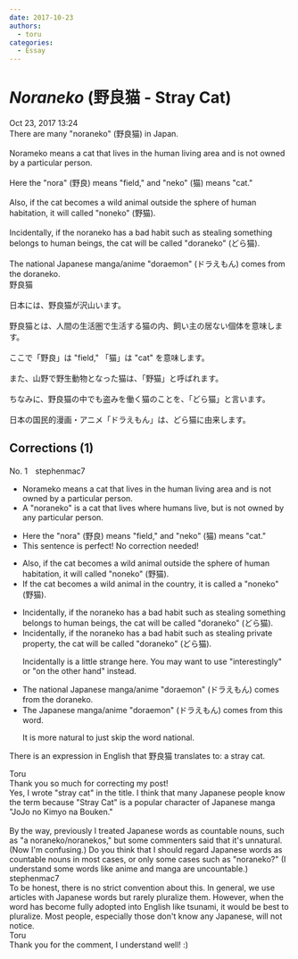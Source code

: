 ```yaml
---
date: 2017-10-23
authors:
  - toru
categories:
  - Essay
---
```


<h1 id="subject_show"><strong><em>Noraneko</strong></em> (野良猫 - Stray Cat)</h1>
<div class="date">Oct 23, 2017 13:24</div>
<div id="post"><div id="body_show_ori">
There are many "noraneko" (野良猫) in Japan.<br/><br/>Norameko means a cat that lives in the human living area and is not owned by a particular person.<br/><br/>Here the "nora" (野良) means "field," and "neko" (猫) means "cat."<br/><br/>Also, if the cat becomes a wild animal outside the sphere of human habitation, it will called "noneko" (野猫).<br/><br/>Incidentally, if the noraneko has a bad habit such as stealing something belongs to human beings, the cat will be called "doraneko" (どら猫).<br/><br/>The national Japanese manga/anime "doraemon" (ドラえもん) comes from the doraneko.
</div></div>

<!-- more -->

<div id="post_ja"><div id="body_show_mo">
野良猫<br/><br/>日本には、野良猫が沢山います。<br/><br/>野良猫とは、人間の生活圏で生活する猫の内、飼い主の居ない個体を意味します。<br/><br/>ここで「野良」は "field," 「猫」は "cat" を意味します。<br/><br/>また、山野で野生動物となった猫は、「野猫」と呼ばれます。<br/><br/>ちなみに、野良猫の中でも盗みを働く猫のことを、「どら猫」と言います。<br/><br/>日本の国民的漫画・アニメ「ドラえもん」は、どら猫に由来します。
</div></div>

## Corrections (1)
<div id="block"><div class="first_name"> No. 1　<span class="just_name">stephenmac7</span></div><div id="block2">
<ul class="correction_field">
<li class="incorrect">Norameko means a cat that lives in the human living area and is not owned by a particular person.</li>
<li class="corrected correct">
A "noraneko" is a cat that lives where humans live, but is not owned by any particular person.
</li>
</ul>
<ul class="correction_field">
<li class="incorrect">Here the "nora" (野良) means "field," and "neko" (猫) means "cat."</li>
<li class="corrected perfect">This sentence is perfect! No correction needed!</li>
</ul>
<ul class="correction_field">
<li class="incorrect">Also, if the cat becomes a wild animal outside the sphere of human habitation, it will called "noneko" (野猫).</li>
<li class="corrected correct">
If the cat becomes a wild animal in the country, it is called a "noneko" (野猫).
</li>
</ul>
<ul class="correction_field">
<li class="incorrect">Incidentally, if the noraneko has a bad habit such as stealing something belongs to human beings, the cat will be called "doraneko" (どら猫).</li>
<li class="corrected correct">
Incidentally, if the noraneko has a bad habit such as stealing private property, the cat will be called "doraneko" (どら猫).
<p class="correction_comment">Incidentally is a little strange here. You may want to use "interestingly" or "on the other hand" instead.</p>
</li>
</ul>
<ul class="correction_field">
<li class="incorrect">The national Japanese manga/anime "doraemon" (ドラえもん) comes from the doraneko.</li>
<li class="corrected correct">
The Japanese manga/anime "doraemon" (ドラえもん) comes from this word.
<p class="correction_comment">It is more natural to just skip the word national.</p>
</li>
</ul>
<p class="comment_small">
 There is an expression in English that 野良猫 translates to: a stray cat.
</p>

</div><div class="name"><span class="just_name">Toru</span><br>
Thank you so much for correcting my post!<br/>Yes, I wrote "stray cat" in the title. I think that many Japanese people know the term because "Stray Cat" is a popular character of Japanese manga "JoJo no Kimyo na Bouken."<br/><br/>By the way, previously I treated Japanese words as countable nouns, such as "a noraneko/noranekos," but some commenters said that it's unnatural. (Now I'm confusing.) Do you think that I should regard Japanese words as countable nouns in most cases, or only some cases such as "noraneko?" (I understand some words like anime and manga are uncountable.)
</div>
<div class="name"><span class="just_name">stephenmac7</span><br>
To be honest, there is no strict convention about this. In general, we use articles with Japanese words but rarely pluralize them. However, when the word has become fully adopted into English like tsunami, it would be best to pluralize. Most people, especially those don't know any Japanese, will not notice.
</div>
<div class="name"><span class="just_name">Toru</span><br>
Thank you for the comment, I understand well! :)
</div>
</div>
